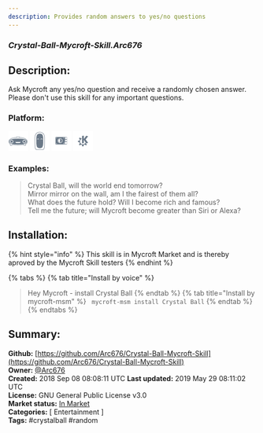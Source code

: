 ```yaml
---
description: Provides random answers to yes/no questions
---
```


### _Crystal-Ball-Mycroft-Skill.Arc676_  
## Description:  
Ask Mycroft any yes/no question and receive a randomly chosen answer.
Please don't use this skill for any important questions.  
### Platform:  
 ![Mark I](../.gitbook/assets/mark-1-icon.png)  ![Mark II](../.gitbook/assets/mark-2-icon.png)  ![Picroft](../.gitbook/assets/picroft-icon.png)  ![plasmoid](../.gitbook/assets/kde.png)   
### Examples:  
> Crystal Ball, will the world end tomorrow?  
> Mirror mirror on the wall, am I the fairest of them all?  
> What does the future hold? Will I become rich and famous?  
> Tell me the future; will Mycroft become greater than Siri or Alexa?  
  
## Installation:  
{% hint style="info" %}
This skill is in Mycroft Market and is thereby aproved by the Mycroft Skill testers
{% endhint %}
    
{% tabs %}
{% tab title="Install by voice" %}
> Hey Mycroft - install Crystal Ball
{% endtab %}
  {% tab title="Install by mycroft-msm" %}
``` mycroft-msm install Crystal Ball```
{% endtab %}
  {% endtabs %}
    
## Summary:  
**Github:** [https://github.com/Arc676/Crystal-Ball-Mycroft-Skill](https://github.com/Arc676/Crystal-Ball-Mycroft-Skill)  
**Owner:** [@Arc676](https://github.com/Arc676)  
**Created:** 2018 Sep 08 08:08:11 UTC  **Last updated:** 2019 May 29 08:11:02 UTC  
**License:** GNU General Public License v3.0  
**Market status:** [In Market](https://market.mycroft.ai/skill/skill-crystal-ball)  
**Categories:** [ Entertainment ]   
**Tags:** \#crystalball \#random   
